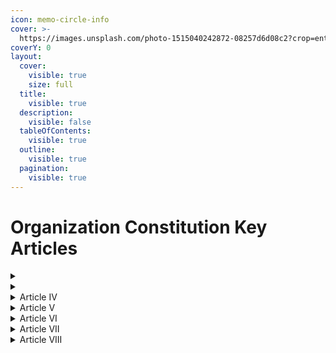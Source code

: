 ```yaml
---
icon: memo-circle-info
cover: >-
  https://images.unsplash.com/photo-1515040242872-08257d6d08c2?crop=entropy&cs=srgb&fm=jpg&ixid=M3wxOTcwMjR8MHwxfHNlYXJjaHwxfHxDb25zdGl0dXRpb258ZW58MHx8fHwxNzQxNDU1ODMzfDA&ixlib=rb-4.0.3&q=85
coverY: 0
layout:
  cover:
    visible: true
    size: full
  title:
    visible: true
  description:
    visible: false
  tableOfContents:
    visible: true
  outline:
    visible: true
  pagination:
    visible: true
---
```


# Organization Constitution Key Articles

<details>

<summary></summary>



</details>

<details>

<summary></summary>



</details>

<details>

<summary>Article IV</summary>

### Article IV: Governance Structure & Leadership

### Section 1: Executive Board

_<mark style="background-color:yellow;">**The Executive Board is responsible for:**</mark>_

* Governing CNC, maintaining financial integrity, and ensuring alignment with student interests.
* Ensuring compliance with SUFAC & University guidelines.

### Positions & Responsibilities:

1. _**President**_
   1. Oversees all club activities & meetings.
   2. Acts as the official representative.
   3. Ensures compliance with SUFAC & University policies.

2) _**Vice President**_
   1. Assists the President.
   2. Leads event planning & initiatives.
   3. Oversees committee activities.

3. _**Treasurer**_
   1. Manages club finances, fundraising & budgeting.
   2. Submits financial reports to the Executive Board & SUFAC.

4) _**Secretary**_
   1. Maintains meeting minutes, attendance records & correspondence.
   2. Assists in managing club websites & social media—aided by the assistance of the media manager.

#### Section 2: Consulting Committees

* **`Event Coordinator`** (_<mark style="background-color:purple;">Optional, can be held by preexisting board members.</mark>_)
  * _Plans and manages club events, guest lectures & outreach._
  * _Works with the Vice President on logistics._

- _**`Research Coordinator`**_ (<mark style="background-color:purple;">Optional, can be held by preexisting board members.</mark>)
  * _Oversees scientific projects & faculty research collaborations._

* _**`Public Relations Officer`**_ (<mark style="background-color:purple;">Optional, can be held by preexisting board members.</mark>)
  * _Manages external communications & marketing efforts._

</details>

<details>

<summary>Article V</summary>

## Article V: Elections & Terms

### Section 1: Election Procedures

* Elections are held annually in April for a one-year term.
  * <mark style="background-color:yellow;">**Candidates must:**</mark>
    * _**Be an active member for at least one semester.**_
    * _**Deliver a candidate statement outlining their goals.**_
* Voting is anonymous (electronic or paper ballots).
* A simple majority vote (50% +1) determines the winners.

### Section 2: Officer Removal & Succession

1. Officers may be removed by a ⅔ majority vote for:
   1. Negligence of duties.
   2. Violating the organization’s code of conduct.
   3. Significant disciplinary action taken from the University.

2) Vacancies will be filled by Executive Board appointment until a special election is held (_<mark style="background-color:orange;">Process outlined in Section 3</mark>_).

***

#### Section 3: Special Circumstantial Elections & Failsafe Measures

1. If a vacancy arises mid-term, the Executive Board shall appoint an interim officer until a special election can be held.
2. If an election results in a tie, a runoff election between the tied candidates shall be conducted.
3. If an election is contested or challenged, an impartial Election Oversight Committee, determined by external administrative third parties, shall be appointed to review the election procedures and determine a resolution.

***

</details>

<details>

<summary>Article VI</summary>

### Article VI: Committees & Decision-Making

***

### Section 1: Committees

The CNC shall establish specialized committees to assist in executing club activities and administrative functions. The primary committees shall include:

1. Events Committee – Responsible for planning, organizing, and executing club events, including guest lectures and networking opportunities.
2. Finance Committee – Oversees fundraising efforts, budgeting, and financial planning in collaboration with the Treasurer.
3. Outreach & Publicity Committee – Manages recruitment efforts, external communications, and public relations campaigns.

#### Section 2: Decision-Making & Voting

1. The Executive Board shall convene monthly to deliberate on and vote upon major organizational decisions.

#### Voting Quorum:

* _**Simple Majority**_ (50% +1): Routine decisions.

- _**⅔ Majority Vote**_: Financial approvals, constitutional amendments, or officer removals.

* _**Unanimous Consent**_: Urgent matters

</details>

<details>

<summary>Article VII</summary>

### Article VII: Finances & Budgeting

### Section 1: Funding Sources

The _**CNC**_ shall secure financial resources through the following channels:

1. **`SUFAC Grants`** – Funding allocated through the University’s Student Union Fee Allocation Committee (**SUFAC**).
2. **`Fundraising Initiatives`** – Income generated through merchandise sales, ticketed events, and sponsorships.
3. **`Private Donations`** – Contributions from faculty, alumni, and supporting organizations.

### Section 2: Fiscal Responsibility

1. The Treasurer shall submit a detailed budget report at the beginning and end of each academic semester.
2. **CNC** shall _<mark style="background-color:red;">**NOT**</mark>_ engage in deficit spending. All expenditures must be pre-approved through established budgeting procedures.
   1. All financial records shall be maintained transparently and remain subject to audit by SUFAC or University financial administrators.

</details>

<details>

<summary>Article VIII</summary>

_**Article****&#x20;****`VIII`****: Meetings & Quorum**_

#### Section 1: Regular Meetings

1. CNC shall hold <mark style="background-color:yellow;">**tri-weekly**</mark> general meetings, open to all members, to discuss club initiatives, projects, and upcoming events.
2. The Executive Board shall convene _<mark style="background-color:yellow;">**monthly**</mark>_ to oversee governance, policy decisions, and financial matters.

#### Section 2: Quorum Requirements

* _**General Meetings**_: At least ⅓ of active members must be present for official decisions to be made.
* _**Executive Board Meetings**_: At least ⅔ of Executive Board members must be present to establish quorum and vote on club matters.

</details>

